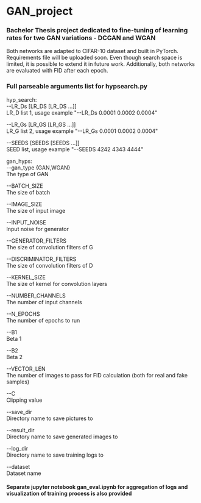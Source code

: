 # GAN_project

### Bachelor Thesis project dedicated to fine-tuning of learning rates for two GAN variations - DCGAN and WGAN

Both networks are adapted to CIFAR-10 dataset and built in PyTorch. Requirements file will be uploaded soon. Even though search space is limited, it is possible to extend it in future work. Additionally, both networks are evaluated with FID after each epoch.


### Full parseable arguments list for hypsearch.py

hyp_search:<br/>
  --LR_Ds [LR_DS [LR_DS ...]]<br/>
                        LR_D list 1, usage example "--LR_Ds 0.0001 0.0002
                        0.0004"
                        
  --LR_Gs [LR_GS [LR_GS ...]]<br/>
                        LR_G list 2, usage example "--LR_Gs 0.0001 0.0002
                        0.0004"
                        
  --SEEDS [SEEDS [SEEDS ...]]<br/>
                        SEED list, usage example "--SEEDS 4242 4343 4444"
                       

gan_hyps:<br/>
  --gan_type {GAN,WGAN}<br/>
                        The type of GAN
                        
  --BATCH_SIZE<br/>
                        The size of batch
                        
  --IMAGE_SIZE<br/>
                        The size of input image
                        
  --INPUT_NOISE<br/>
                        Input noise for generator
                        
  --GENERATOR_FILTERS<br/>
                        The size of convolution filters of G
                        
  --DISCRIMINATOR_FILTERS<br/>
                        The size of convolution filters of D
                        
  --KERNEL_SIZE<br/>
                        The size of kernel for convolution layers
                        
  --NUMBER_CHANNELS<br/>
                        The number of input channels
                        
  --N_EPOCHS<br/>   The number of epochs to run
  
  --B1<br/>               Beta 1
  
  --B2<br/>               Beta 2
  
  --VECTOR_LEN<br/>
                        The number of images to pass for FID calculation (both for real and fake samples)
                        
  --C<br/>                 Clipping value
  
  --save_dir<br/>   Directory name to save pictures to
  
  --result_dir<br/>
                        Directory name to save generated images to
                        
  --log_dir<br/>     Directory name to save training logs to
  
  --dataset<br/>     Dataset name
  
  #### Separate jupyter notebook gan_eval.ipynb for aggregation of logs and visualization of training process is also provided
